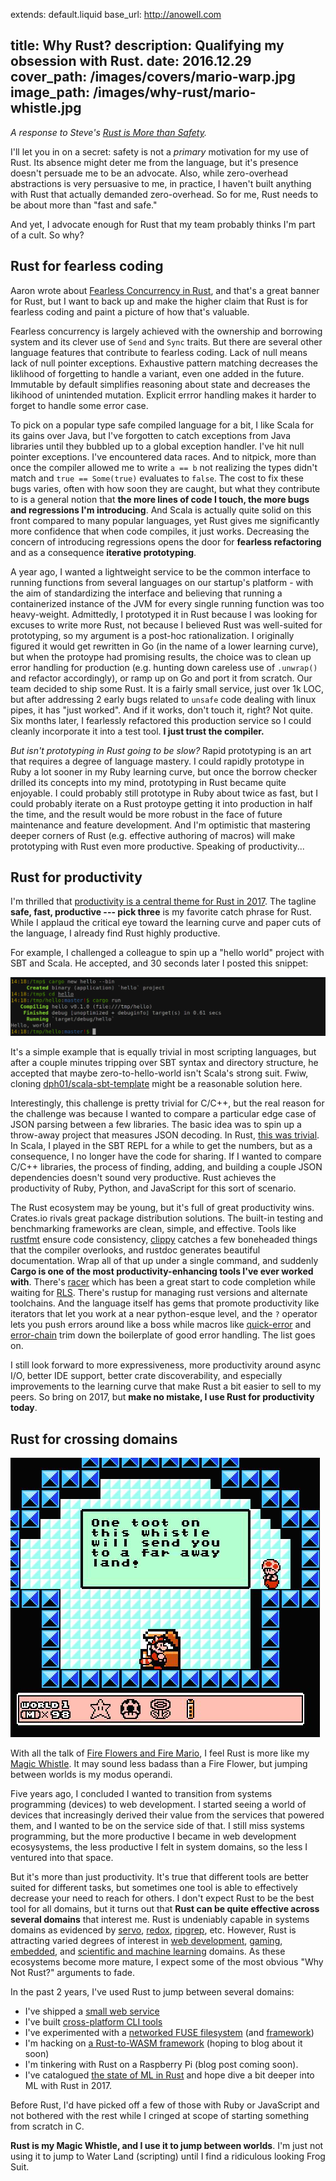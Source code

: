 extends: default.liquid
base_url: http://anowell.com

title: Why Rust?
description: Qualifying my obsession with Rust.
date: 2016.12.29
cover_path: /images/covers/mario-warp.jpg
image_path: /images/why-rust/mario-whistle.jpg
---

*A response to Steve's [Rust is More than Safety](http://words.steveklabnik.com/rust-is-more-than-safety).*

I'll let you in on a secret: safety is not a *primary* motivation for my use of Rust. Its absence might deter me from the language, but it's presence doesn't persuade me to be an advocate. Also, while zero-overhead abstractions is very persuasive to me, in practice, I haven't built anything with Rust that actually demanded zero-overhead. So for me, Rust needs to be about more than "fast and safe."

And yet, I advocate enough for Rust that my team probably thinks I'm part of a cult. So why?

## Rust for fearless coding

Aaron wrote about [Fearless Concurrency in Rust](https://blog.rust-lang.org/2015/04/10/Fearless-Concurrency.html), and that's a great banner for Rust, but I want to back up and make the higher claim that Rust is for fearless coding and paint a picture of how that's valuable.

Fearless concurrency is largely achieved with the ownership and borrowing system and its clever use of `Send` and `Sync` traits. But there are several other language features that contribute to fearless coding. Lack of null means lack of null pointer exceptions. Exhaustive pattern matching decreases the liklihood of forgetting to handle a variant, even one added in the future. Immutable by default simplifies reasoning about state and decreases the likihood of unintended mutation. Explicit errror handling makes it harder to forget to handle some error case.

To pick on a popular type safe compiled language for a bit, I like Scala for its gains over Java, but I've forgotten to catch exceptions from Java libraries until they bubbled up to a global exception handler. I've hit null pointer exceptions. I've encountered data races. And to nitpick, more than once the compiler allowed me to write `a == b` not realizing the types didn't match and `true == Some(true)` evaluates to `false`. The cost to fix these bugs varies, often with how soon they are caught, but what they contribute to is a general notion that **the more lines of code I touch, the more bugs and regressions I'm introducing**. And Scala is actually quite solid on this front compared to many popular languages, yet Rust gives me significantly more confidence that when code compiles, it just works. Decreasing the concern of introducing regressions opens the door for **fearless refactoring** and as a consequence **iterative prototyping**.

A year ago, I wanted a lightweight service to be the common interface to running functions from several languages on our startup's platform - with the aim of standardizing the interface and believing that running a containerized instance of the JVM for every single running function was too heavy-weight. Admittedly, I prototyped it in Rust because I was looking for excuses to write more Rust, not because I believed Rust was well-suited for prototyping, so my argument is a post-hoc rationalization. I originally figured it would get rewritten in Go (in the name of a lower learning curve), but when the protoype had promising results, the choice was to clean up error handling for production (e.g. hunting down careless use of `.unwrap()` and refactor accordingly), or ramp up on Go and port it from scratch. Our team decided to ship some Rust. It is a fairly small service, just over 1k LOC, but after addressing 2 early bugs related to `unsafe` code dealing with linux pipes, it has "just worked". And if it works, don't touch it, right? Not quite. Six months later, I fearlessly refactored this production service so I could cleanly incorporate it into a test tool. **I just trust the compiler.**

*But isn't prototyping in Rust going to be slow?* Rapid prototyping is an art that requires a degree of language mastery. I could rapidly prototype in Ruby a lot sooner in my Ruby learning curve, but once the borrow checker drilled its concepts into my mind, prototyping in Rust became quite enjoyable. I could probably still prototype in Ruby about twice as fast, but I could probably iterate on a Rust protoype getting it into production in half the time, and the result would be more robust in the face of future maintenance and feature development. And I'm optimistic that mastering deeper corners of Rust (e.g. effective authoring of macros) will make prototyping with Rust even more productive. Speaking of productivity...

## Rust for productivity

I'm thrilled that [productivity is a central theme for Rust in 2017](https://internals.rust-lang.org/t/roadmap-2017-productivity-learning-curve-and-expressiveness/4097). The tagline **safe, fast, productive --- pick three** is my favorite catch phrase for Rust. While I applaud the critical eye toward the learning curve and paper cuts of the language, I already find Rust highly productive.

For example, I challenged a colleague to spin up a "hello world" project with SBT and Scala. He accepted, and 30 seconds later I posted this snippet:

![Zero-to-Hello-World in 30 seconds](/images/why-rust/zero-to-hello.png)

It's a simple example that is equally trivial in most scripting languages, but after a couple minutes tripping over SBT syntax and directory structure, he accepted that maybe zero-to-hello-world isn't Scala's strong suit. Fwiw, cloning [dph01/scala-sbt-template](https://github.com/dph01/scala-sbt-template) might be a reasonable solution here.

Interestingly, this challenge is pretty trivial for C/C++, but the real reason for the challenge was because I wanted to compare a particular edge case of JSON parsing between a few libraries. The basic idea was to spin up a throw-away project that measures JSON decoding. In Rust, [this was trivial](https://gist.github.com/anowell/349b787d47b16297cb55a302fd777faa). In Scala, I played in the SBT REPL for a while to get the numbers, but as a consequence, I no longer have the code for sharing. If I wanted to compare C/C++ libraries, the process of finding, adding, and building a couple JSON dependencies doesn't sound very productive. Rust achieves the productivity of Ruby, Python, and JavaScript for this sort of scenario.

The Rust ecosystem may be young, but it's full of great productivity wins. Crates.io rivals great package distribution solutions. The built-in testing and benchmarking frameworks are clean, simple, and effective. Tools like [rustfmt](https://github.com/rust-lang-nursery/rustfmt) ensure code consistency, [clippy](https://github.com/Manishearth/rust-clippy) catches a few boneheaded things that the compiler overlooks, and rustdoc generates beautiful documentation. Wrap all of that up under a single command, and suddenly **Cargo is one of the most productivity-enhancing tools I've ever worked with**. There's [racer](https://github.com/phildawes/racer) which has been a great start to code completion while waiting for [RLS](https://github.com/jonathandturner/rls). There's rustup for managing rust versions and alternate toolchains. And the language itself has gems that promote productivity like iterators that let you work at a near python-esque level, and the `?` operator lets you push errors around like a boss while macros like [quick-error](https://crates.io/crates/quick-error) and [error-chain](https://crates.io/crates/error-chain) trim down the boilerplate of good error handling. The list goes on.

I still look forward to more expressiveness, more productivity around async I/O, better IDE support, better crate discoverability, and especially improvements to the learning curve that make Rust a bit easier to sell to my peers. So bring on 2017, but **make no mistake, I use Rust for productivity today**.

## Rust for crossing domains

<div class="float-right">
    <img title="Zero-to-Hello-World in 30 seconds" src="/images/why-rust/mario-whistle.jpg">
</div>

With all the talk of [Fire Flowers and Fire Mario](https://medium.com/@ag_dubs/fire-flowers-and-marios-marketing-rust-996b3fdbe8f3), I feel Rust is more like my [Magic Whistle](https://www.mariowiki.com/Warp_Whistle). It may sound less badass than a Fire Flower, but jumping between worlds is my modus operandi.

Five years ago, I concluded I wanted to transition from systems programming (devices) to web development. I started seeing a world of devices that increasingly derived their value from the services that powered them, and I wanted to be on the service side of that. I still miss systems programming, but the more productive I became in web development ecosysystems, the less productive I felt in system domains, so the less I ventured into that space.

But it's more than just productivity. It's true that different tools are better suited for different tasks, but sometimes one tool is able to effectively decrease your need to reach for others. I don't expect Rust to be the best tool for all domains, but it turns out that **Rust can be quite effective across several domains** that interest me. Rust is undeniably capable in systems domains as evidenced by [servo](https://servo.org/), [redox](https://en.wikipedia.org/wiki/Redox), [ripgrep](http://blog.burntsushi.net/ripgrep/), etc. However, Rust is attracting varied degrees of interest in [web development](http://www.arewewebyet.org/), [gaming](http://arewegameyet.com/), [embedded](http://www.rust-embedded.org/), and [scientific and machine learning](http://www.arewelearningyet.com/) domains. As these ecosystems become more mature, I expect some of the most obvious "Why Not Rust?" arguments to fade.

In the past 2 years, I've used Rust to jump between several domains:

- I've shipped a [small web service](https://github.com/algorithmiaio/langpacks)
- I've built [cross-platform CLI tools](https://github.com/algorithmiaio/algorithmia-cli)
- I've experimented with a [networked FUSE filesystem](https://github.com/anowell/algorithmia-fuse) (and [framework](https://github.com/anowell/netfuse))
- I'm hacking on [a Rust-to-WASM framework](https://github.com/anowell/quasar) (hoping to blog about it soon)
- I'm tinkering with Rust on a Raspberry Pi (blog post coming soon).
- I've catalogued [the state of ML in Rust](http://arewelearningyet.com/) and hope dive a bit deeper into ML with Rust in 2017.

Before Rust, I'd have picked off a few of those with Ruby or JavaScript and not bothered with the rest while I cringed at scope of starting something from scratch in C.

**Rust is my Magic Whistle, and I use it to jump between worlds**. I'm just not using it to jump to Water Land (scripting) until I find a ridiculous looking Frog Suit.

